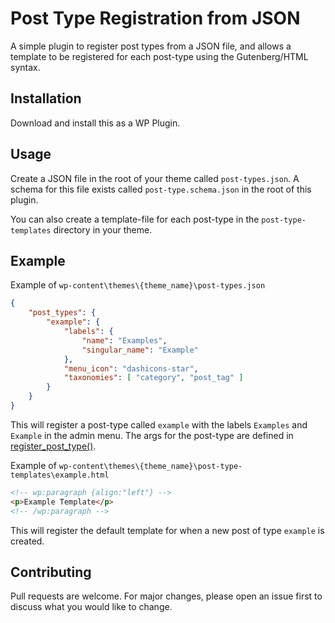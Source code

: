 # Post Type Registration from JSON

A simple plugin to register post types from a JSON file, and allows a template to be 
registered for each post-type using the Gutenberg/HTML syntax. 

## Installation
Download and install this as a WP Plugin. 

## Usage
Create a JSON file in the root of your theme called `post-types.json`.
A schema for this file exists called `post-type.schema.json` in the root of this plugin.

You can also create a template-file for each post-type in the `post-type-templates` directory in your theme. 

## Example
Example of `wp-content\themes\{theme_name}\post-types.json` 

```json
{
	"post_types": {
		"example": {
			"labels": {
				"name": "Examples",
				"singular_name": "Example"
			},
			"menu_icon": "dashicons-star",
			"taxonomies": [ "category", "post_tag" ]
		}
	}
}
```
This will register a post-type called `example` with the labels `Examples` and `Example` in the admin menu.
The args for the post-type are defined in [register_post_type()](https://developer.wordpress.org/reference/functions/register_post_type/).

Example of `wp-content\themes\{theme_name}\post-type-templates\example.html` 

```html
<!-- wp:paragraph {align:"left"} -->
<p>Example Template</p>
<!-- /wp:paragraph -->
```

This will register the default template for when a new post of type `example` is created.

## Contributing

Pull requests are welcome. For major changes, please open an issue first to discuss what you would like to change.
